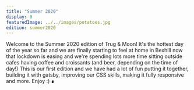 ```yaml
---
title: "Summer 2020"
display: 0
featuredImage: ../../images/potatoes.jpg
edition: summer2020
---
```

Welcome to the Summer 2020 edition of Trug & Moon! It's the hottest day of the year so far and we are finally starting to feel at home in Bexhill now that lockdown is easing and we're spending lots more time sitting outside cafes having coffee and croissants (and beer, depending on the time of day!) This is our first edition and we have had a lot of fun putting it together, building it with gatsby, improving our CSS skills, making it fully responsive and more. Enjoy :) &#8718;